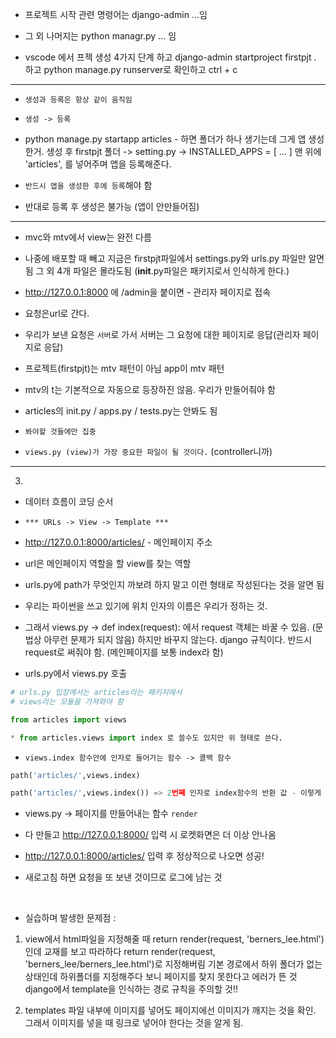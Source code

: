 - 프로젝트 시작 관련 명령어는 django-admin ...임
- 그 외 나머지는 python managr.py ... 임

- vscode 에서 프젝 생성 4가지 단계 하고 django-admin startproject firstpjt . 하고
python manage.py runserver로 확인하고 ctrl + c

--------------------------------------------------

- `생성과 등록은 항상 같이 움직임`
- `생성 -> 등록`

- python manage.py startapp articles - 하면 폴더가 하나 생기는데 그게 앱 생성한거.
생성 후
firstpjt 폴더 -> setting.py -> INSTALLED_APPS = [ ... ] 맨 위에 'articles', 를 넣어주며
앱을 등록해준다.
- `반드시 앱을 생성한 후에 등록`해야 함
- 반대로 등록 후 생성은 불가능 (앱이 안만들어짐)

-----------------------------------
- mvc와 mtv에서 view는 완전 다름

- 나중에 배포할 때 빼고 지금은 firstpjt파일에서 settings.py와 urls.py 파일만 알면 됨
그 외 4개 파일은 몰라도됨 (__init__.py파일은 패키지로서 인식하게 한다.)

- http://127.0.0.1:8000 에 /admin을 붙이면 - 관리자 페이지로 접속

- 요청은url로 간다.
- 우리가 보낸 요청은 `서버`로 가서 서버는 그 요청에 대한 페이지로 응답(관리자 페이지로 응답)

- 프로젝트(firstpjt)는 mtv 패턴이 아님
app이 mtv 패턴

- mtv의 t는 기본적으로 자동으로 등장하진 않음. 우리가 만들어줘야 함

- articles의 init.py / apps.py / tests.py는 안봐도 됨
- `봐야할 것들에만 집중`

- `views.py (view)가 가장 중요한 파일이 될 것이다.` (controller니까)

---------------------------------------------------
3. 

- 데이터 흐름이 코딩 순서
- `*** URLs -> View -> Template ***
`
- http://127.0.0.1:8000/articles/ - 메인페이지 주소

- url은 메인페이지 역할을 할 view를 찾는 역할

- urls.py에 path가 무엇인지 까보려 하지 말고 이런 형태로 작성된다는 것을 알면 됨

- 우리는 파이썬을 쓰고 있기에 위치 인자의 이름은 우리가 정하는 것.  
- 그래서 views.py -> def index(request): 에서 request 객체는 바꿀 수 있음. (문법상 아무런 문제가 되지 않음)
하지만 바꾸지 않는다. django 규칙이다.
반드시 request로 써줘야 함.
(메인페이지를 보통 index라 함)

- urls.py에서 views.py 호출
```py
# urls.py 입장에서는 articles라는 패키지에서
# views라는 모듈을 가져와야 함

from articles import views

* from articles.views import index 로 쓸수도 있지만 위 형태로 쓴다.
```
- `views.index 함수안에 인자로 들어가는 함수 -> 콜백 함수`

```py
path('articles/',views.index)

path('articles/',views.index()) => 2번째 인자로 index함수의 반환 값 - 이렇게 쓰면 안됨. 값이 완전 달라짐
```

- views.py -> 페이지를 만들어내는 함수 `render`


- 다 만들고 http://127.0.0.1:8000/ 입력 시 로켓화면은 더 이상 안나옴
- http://127.0.0.1:8000/articles/ 입력 후 정상적으로 나오면 성공!
- 새로고침 하면 요청을 또 보낸 것이므로 로그에 남는 것

<br>

- 실습하며 발생한 문제점 : 
1. view에서 html파일을 지정해줄 때 return render(request, 'berners_lee.html') 인데
교재를 보고 따라하다 return render(request, 'berners_lee/berners_lee.html')로 지정해버림
기본 경로에서 하위 폴더가 없는 상태인데 하위폴더를 지정해주다 보니 페이지를 찾지 못한다고 에러가 뜬 것
django에서 template을 인식하는 경로 규칙을 주의할 것!!

2. templates 파일 내부에 이미지를 넣어도 페이지에선 이미지가 깨지는 것을 확인.
그래서 이미지를 넣을 때 링크로 넣어야 한다는 것을 알게 됨.


